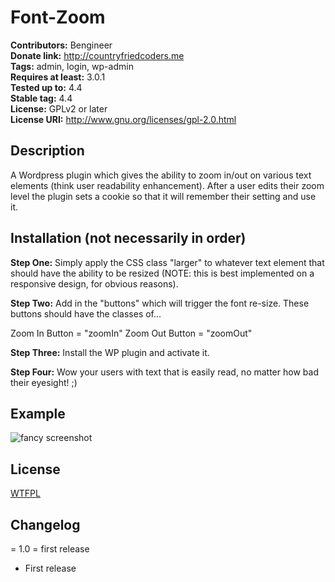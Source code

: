 # Font-Zoom #
**Contributors:** Bengineer  
**Donate link:** http://countryfriedcoders.me  
**Tags:** admin, login, wp-admin  
**Requires at least:** 3.0.1  
**Tested up to:** 4.4  
**Stable tag:** 4.4  
**License:** GPLv2 or later  
**License URI:** http://www.gnu.org/licenses/gpl-2.0.html  

## Description

A Wordpress plugin which gives the ability to zoom in/out on various text elements (think user readability enhancement). After a user edits their zoom level the plugin sets a cookie so that it will remember their setting and use it.

## Installation (not necessarily in order)

**Step One:** Simply apply the CSS class "larger" to whatever text element that should have the ability to be resized (NOTE: this is best implemented on a responsive design, for obvious reasons).  

**Step Two:** Add in the "buttons" which will trigger the font re-size. These buttons should have the classes of...  

Zoom In Button = "zoomIn"
Zoom Out Button = "zoomOut"

**Step Three:** Install the WP plugin and activate it.  

**Step Four:** Wow your users with text that is easily read, no matter how bad their eyesight! ;)  

## Example

![fancy screenshot](https://github.com/Banjerr/Font-Zoom/blob/master/fontZoomExample.gif)

## License

[WTFPL](http://www.wtfpl.net/txt/copying/)

## Changelog

= 1.0 = first release
* First release
